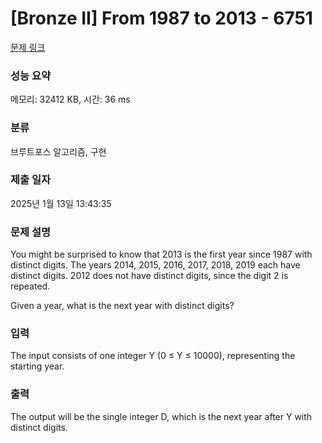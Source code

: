 # [Bronze II] From 1987 to 2013 - 6751 

[문제 링크](https://www.acmicpc.net/problem/6751) 

### 성능 요약

메모리: 32412 KB, 시간: 36 ms

### 분류

브루트포스 알고리즘, 구현

### 제출 일자

2025년 1월 13일 13:43:35

### 문제 설명

<p>You might be surprised to know that 2013 is the first year since 1987 with distinct digits. The years 2014, 2015, 2016, 2017, 2018, 2019 each have distinct digits. 2012 does not have distinct digits, since the digit 2 is repeated.</p>

<p>Given a year, what is the next year with distinct digits?</p>

### 입력 

 <p>The input consists of one integer Y (0 ≤ Y ≤ 10000), representing the starting year.</p>

### 출력 

 <p>The output will be the single integer D, which is the next year after Y with distinct digits.</p>

